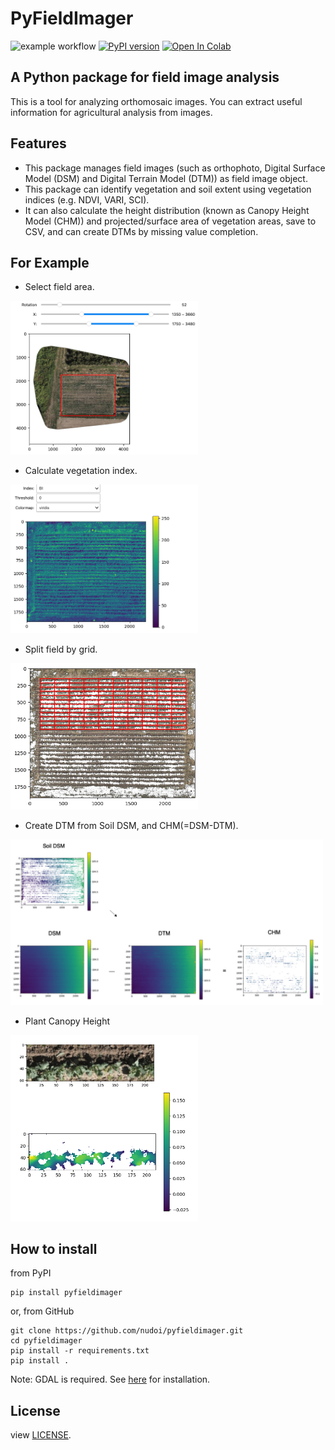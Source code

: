 # PyFieldImager

![example workflow](https://github.com/nudoi/pyfieldimager/actions/workflows/python-publish.yml/badge.svg)
[![PyPI version](https://badge.fury.io/py/pyfieldimager.svg)](https://badge.fury.io/py/pyfieldimager)
[![Open In Colab](https://colab.research.google.com/assets/colab-badge.svg)](https://colab.research.google.com/github/nudoi/pyfieldimager/blob/main/examples/example-1.ipynb)

## A Python package for field image analysis

This is a tool for analyzing orthomosaic images. You can extract useful information for agricultural analysis from images.

## Features

- This package manages field images (such as orthophoto, Digital Surface Model (DSM) and Digital Terrain Model (DTM)) as field image object.
- This package can identify vegetation and soil extent using vegetation indices (e.g. NDVI, VARI, SCI).
- It can also calculate the height distribution (known as Canopy Height Model (CHM)) and projected/surface area of vegetation areas, save to CSV, and can create DTMs by missing value completion.

## For Example

- Select field area.

<img alt="select_field" src="https://raw.githubusercontent.com/nudoi/pyfieldimager/refs/heads/main/examples/img/select_field.png" width="300px">

- Calculate vegetation index.

<img alt="field_index" src="https://raw.githubusercontent.com/nudoi/pyfieldimager/refs/heads/main/examples/img/field_index.png" width="300px">

- Split field by grid.

<img alt="field_index" src="https://raw.githubusercontent.com/nudoi/pyfieldimager/refs/heads/main/examples/img/crop_grid.png" width="300px">

- Create DTM from Soil DSM, and CHM(=DSM-DTM).

<img alt="field_index" src="https://raw.githubusercontent.com/nudoi/pyfieldimager/refs/heads/main/examples/img/create_chm.png" width="500px">

- Plant Canopy Height

<img alt="field_index" src="https://raw.githubusercontent.com/nudoi/pyfieldimager/refs/heads/main/examples/img/plant_chm.png" width="300px">

## How to install

from PyPI

```
pip install pyfieldimager
```

or, from GitHub

```
git clone https://github.com/nudoi/pyfieldimager.git
cd pyfieldimager
pip install -r requirements.txt
pip install .
```

Note: GDAL is required. See [here](https://pypi.org/project/GDAL/) for installation.

## License

view [LICENSE](https://raw.githubusercontent.com/nudoi/pyfieldimager/refs/heads/main/LICENSE).